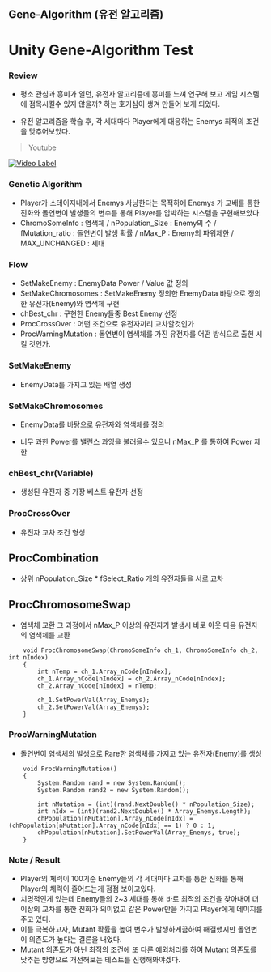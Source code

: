 ## Gene-Algorithm (유전 알고리즘)
# Unity Gene-Algorithm Test
### Review

- 평소 관심과 흥미가 일던, 유전자 알고리즘에 흥미를 느껴 연구해 보고 게임 시스템에 점목시킬수 있지 않을까? 하는 호기심이 생겨 만들어 보게 되었다.

- 유전 알고리즘을 학습 후, 각 세대마다 Player에게 대응하는 Enemys 최적의 조건을 맞추어보았다.

> Youtube

[![Video Label](http://img.youtube.com/vi/cHgll2BdbGk/0.jpg)](https://youtu.be/cHgll2BdbGk)

### Genetic Algorithm

- Player가 스테이지내에서 Enemys 사냥한다는 목적하에 Enemys 가 교배를 통한 진화와 돌연변이 발생들의 변수를 통해 Player를 압박하는 시스템을 구현해보았다.
- ChromoSomeInfo : 염색체 / nPopulation_Size : Enemy의 수 / fMutation_ratio : 돌연변이 발생 확률 / nMax_P : Enemy의 파워제한 / MAX_UNCHANGED : 세대

### Flow
- SetMakeEnemy : EnemyData Power / Value 값 정의
- SetMakeChromosomes : SetMakeEnemy 정의한 EnemyData 바탕으로 정의한 유전자(Enemy)와 염색체 구현
- chBest_chr : 구현한 Enemy들중 Best Enemy 선정
- ProcCrossOver : 어떤 조건으로 유전자끼리 교차할것인가
- ProcWarningMutation : 돌연변이 염색체를 가진 유전자를 어떤 방식으로 출현 시킬 것인가.

### SetMakeEnemy

- EnemyData를 가지고 있는 배열 생성

### SetMakeChromosomes

- EnemyData를 바탕으로 유전자와 염색체를 정의

- 너무 과한 Power를 밸런스 과잉을 불러올수 있으니 nMax_P 를 통하여 Power 제한

### chBest_chr(Variable)

- 생성된 유전자 중 가장 베스트 유전자 선정

### ProcCrossOver

- 유전자 교차 조건 형성
## ProcCombination

- 상위 nPopulation_Size * fSelect_Ratio 개의 유전자들을 서로 교차

## ProcChromosomeSwap

- 염색체 교환 그 과정에서 nMax_P 이상의 유전자가 발생시 바로 아웃 다음 유전자의 염색체를 교환
```
    void ProcChromosomeSwap(ChromoSomeInfo ch_1, ChromoSomeInfo ch_2, int nIndex)
    {
        int nTemp = ch_1.Array_nCode[nIndex];
        ch_1.Array_nCode[nIndex] = ch_2.Array_nCode[nIndex];
        ch_2.Array_nCode[nIndex] = nTemp;

        ch_1.SetPowerVal(Array_Enemys);
        ch_2.SetPowerVal(Array_Enemys);
    }
```

### ProcWarningMutation

- 돌연변이 염색체의 발생으로 Rare한 염색체를 가지고 있는 유전자(Enemy)를 생성
```
    void ProcWarningMutation()
    {
        System.Random rand = new System.Random();
        System.Random rand2 = new System.Random();

        int nMutation = (int)(rand.NextDouble() * nPopulation_Size);
        int nIdx = (int)(rand2.NextDouble() * Array_Enemys.Length);
        chPopulation[nMutation].Array_nCode[nIdx] = (chPopulation[nMutation].Array_nCode[nIdx] == 1) ? 0 : 1;
        chPopulation[nMutation].SetPowerVal(Array_Enemys, true);
    }
```

### Note / Result

- Player의 체력이 100기준 Enemy들의 각 세대마다 교차를 통한 진화를 통해 Player의 체력이 줄어드는게 점점 보이고있다.
- 치명적인게 있는데 Enemy들의 2~3 세대를 통해 바로 최적의 조건을 찾아내어 더 이상의 교차를 통한 진화가 의미없고 같은 Power만을 가지고 Player에게 데미지를 주고 있다.
- 이를 극복하고자, Mutant 확률을 높여 변수가 발생하게끔하여 해결했지만 돌연변이 의존도가 높다는 결론을 내었다.
- Mutant 의존도가 아닌 최적의 조건에 또 다른 예외처리를 하여 Mutant 의존도를 낮추는 방향으로 개선해보는 테스트를 진행해봐야겠다.
